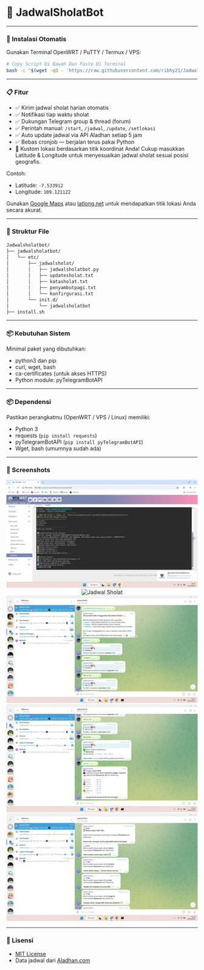 # 🕋 JadwalSholatBot

---

### 🚀 Instalasi Otomatis

Gunakan Terminal OpenWRT / PuTTY / Termux / VPS:

```bash
# Copy Script Di Bawah Dan Paste Di Terminal
bash -c "$(wget -qO - 'https://raw.githubusercontent.com/ribhy21/Jadwalsholatbot/main/install.sh')"
```

---

### 📋 Fitur

- ✅ Kirim jadwal sholat harian otomatis
- ✅ Notifikasi tiap waktu sholat
- ✅ Dukungan Telegram group & thread (forum)
- ✅ Perintah manual: `/start`, `/jadwal`, `/update`, `/setlokasi`
- ✅ Auto update jadwal via API Aladhan setiap 5 jam
- ✅ Bebas cronjob — berjalan terus pakai Python
- 📍 Kustom lokasi berdasarkan titik koordinat Anda! Cukup masukkan Latitude & Longitude untuk menyesuaikan jadwal sholat sesuai posisi geografis.

Contoh:
- Latitude: `-7.533912`
- Longitude: `109.121122`

Gunakan [Google Maps](https://maps.google.com) atau [latlong.net](https://www.latlong.net/) untuk mendapatkan titik lokasi Anda secara akurat.

---

### 📂 Struktur File

```
Jadwalsholatbot/
├── jadwalsholatbot/
│   └── etc/
│       ├── jadwalsholat/
│       │   ├── jadwalsholatbot.py
│       │   ├── updatesholat.txt
│       │   ├── katasholat.txt
│       │   ├── penyambutpagi.txt
│       │   └── konfirgurasi.txt
│       └── init.d/
│           └── jadwalsholatbot
├── install.sh
```

---

### 📦 Kebutuhan Sistem

Minimal paket yang dibutuhkan:
- python3 dan pip
- curl, wget, bash
- ca-certificates (untuk akses HTTPS)
- Python module: pyTelegramBotAPI

---

### 📦 Dependensi

Pastikan perangkatmu (OpenWRT / VPS / Linux) memiliki:

- Python 3
- requests (`pip install requests`)
- pyTelegramBotAPI (`pip install pyTelegramBotAPI`)
- Wget, bash (umumnya sudah ada)

---

### 📸 Screenshots

<p align="center">
  <img src="assets/instal.png" alt="Proses Instalasi">
  <br>
  <img src="assets/jadwal.png" alt="Jadwal Sholat">
  <br>
  <img src="assets/notifikasi1.png" alt="Notifikasi Telegram 1">
  <br>
  <img src="assets/notifikasi2.png" alt="Notifikasi Telegram 2">
  <br>
  <img src="assets/notifikasi3.png" alt="Notifikasi Telegram 3">
</p>

---

### 📄 Lisensi
- [MIT License](https://github.com/ribhy21/Jadwalsholatbot/blob/main/LICENSE)
- Data jadwal dari [Aladhan.com](https://aladhan.com/)

